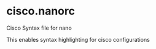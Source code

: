 # cisco.nanorc
Cisco Syntax file for nano

This enables syntax highlighting for cisco configurations
